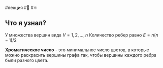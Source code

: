 #лекция #🌳 #⚛️ 
## Что я узнал?
У множества вершин вида
$V={1,2,...,n}$
Количество ребер равно
$E={n(n-1)}/{2}$

**Хроматическое число** - это минимальное число цветов, в которые можно раскрасить вершины графа так, чтобы вершины каждого ребра были разного цвета.
